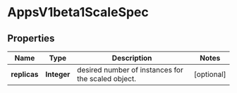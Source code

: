 

# AppsV1beta1ScaleSpec

## Properties

Name | Type | Description | Notes
------------ | ------------- | ------------- | -------------
**replicas** | **Integer** | desired number of instances for the scaled object. |  [optional]



